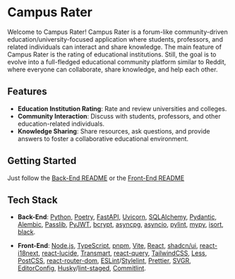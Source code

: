 # Campus Rater

Welcome to Campus Rater! Campus Rater is a forum-like community-driven education/university-focused application where students, professors, and related individuals can interact and share knowledge. The main feature of Campus Rater is the rating of educational institutions. Still, the goal is to evolve into a full-fledged educational community platform similar to Reddit, where everyone can collaborate, share knowledge, and help each other.

## Features

- **Education Institution Rating**: Rate and review universities and colleges.
- **Community Interaction**: Discuss with students, professors, and other education-related individuals.
- **Knowledge Sharing**: Share resources, ask questions, and provide answers to foster a collaborative educational environment.

## Getting Started
 Just follow the [Back-End README](./backend/README.md) or the [Front-End README](./frontend/README.md)

## Tech Stack

- **Back-End**: [Python](https://www.python.org/), [Poetry](https://python-poetry.org/), [FastAPI](https://fastapi.tiangolo.com/), [Uvicorn](https://www.uvicorn.org/), [SQLAlchemy](https://www.sqlalchemy.org/), [Pydantic](https://pydantic-docs.helpmanual.io/), [Alembic](https://alembic.sqlalchemy.org/), [Passlib](https://passlib.readthedocs.io/), [PyJWT](https://pyjwt.readthedocs.io/), [bcrypt](https://pypi.org/project/bcrypt/), [asyncpg](https://magicstack.github.io/asyncpg/), [asyncio](https://docs.python.org/3/library/asyncio.html), [pylint](https://pylint.pycqa.org/), [mypy](http://mypy-lang.org/), [isort](https://pycqa.github.io/isort/), [black](https://black.readthedocs.io/).

- **Front-End**: [Node.js](https://nodejs.org/), [TypeScript](https://www.typescriptlang.org/), [pnpm](https://pnpm.io/), [Vite](https://vitejs.dev/), [React](https://react.dev/), [shadcn/ui](https://ui.shadcn.dev/), [react-i18next](https://react.i18next.com/), [react-lucide](https://lucide.dev/docs/lucide-react), [Transmart](https://transmart.com/), [react-query](https://react-query.tanstack.com/), [TailwindCSS](https://tailwindcss.com/), [Less](https://lesscss.org/), [PostCSS](https://postcss.org/), [react-router-dom](https://reactrouter.com/en/main), [ESLint](https://eslint.org/)/[Stylelint](https://stylelint.io/), [Prettier](https://prettier.io/), [SVGR](https://react-svgr.com/), [EditorConfig](https://editorconfig.org/), [Husky](https://typicode.github.io/husky/)/[lint-staged](https://github.com/okonet/lint-staged), [Commitlint](https://commitlint.js.org/).
